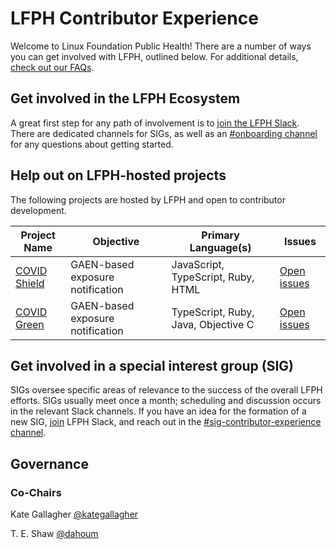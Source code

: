 # LFPH Contributor Experience
Welcome to Linux Foundation Public Health! There are a number of ways you can get involved with LFPH, outlined below. For additional details, [check out our FAQs](https://github.com/lfph/sig-contributor-experience/blob/master/FAQ.md).

## Get involved in the LFPH Ecosystem
A great first step for any path of involvement is to [join the LFPH Slack](https://slack.lfph.io). There are dedicated channels for SIGs, as well as an [#onboarding channel](https://lfpublichealth.slack.com/messages/onboarding) for any  questions about getting started.

## Help out on LFPH-hosted projects
The following projects are hosted by LFPH and open to contributor development.

Project Name | Objective | Primary Language(s) | Issues
-------------|-----------|---------------------|--------
[COVID Shield](https://github.com/CovidShield/mobile) | GAEN-based exposure notification | JavaScript, TypeScript, Ruby, HTML | [Open issues](https://github.com/CovidShield/mobile/issues?q=is%3Aissue+is%3Aopen+label%3A%22help+wanted%22)
[COVID Green](https://github.com/covidgreen/covid-green-app) | GAEN-based exposure notification | TypeScript, Ruby, Java, Objective C | [Open issues](https://github.com/covidgreen/covid-green-app/issues?q=is%3Aissue+is%3Aopen+label%3A%22help+wanted%22)

## Get involved in a special interest group (SIG)
SIGs oversee specific areas of relevance to the success of the overall LFPH efforts. SIGs usually meet once a month; scheduling and discussion occurs in the relevant Slack channels. If you have an idea for the formation of a new SIG, [join](https://slack.lfph.io) LFPH Slack, and reach out in the [#sig-contributor-experience channel](https://lfpublichealth.slack.com/messages/sig-contributor-experience).

## Governance

### Co-Chairs

Kate Gallagher [@kategallagher](https://github.com/kategallagher) 

T. E. Shaw [@dahoum](https://github.com/dahoum)
